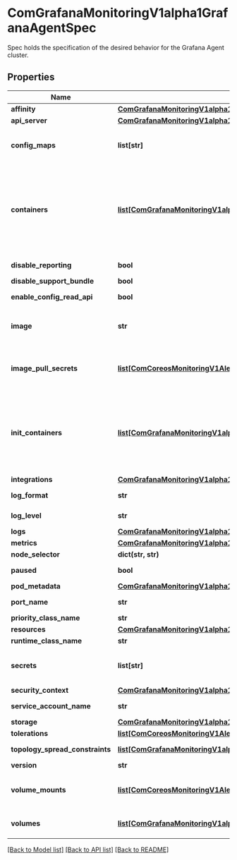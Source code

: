# ComGrafanaMonitoringV1alpha1GrafanaAgentSpec

Spec holds the specification of the desired behavior for the Grafana Agent cluster.
## Properties
Name | Type | Description | Notes
------------ | ------------- | ------------- | -------------
**affinity** | [**ComGrafanaMonitoringV1alpha1GrafanaAgentSpecAffinity**](ComGrafanaMonitoringV1alpha1GrafanaAgentSpecAffinity.md) |  | [optional] 
**api_server** | [**ComGrafanaMonitoringV1alpha1GrafanaAgentSpecApiServer**](ComGrafanaMonitoringV1alpha1GrafanaAgentSpecApiServer.md) |  | [optional] 
**config_maps** | **list[str]** | ConfigMaps is a list of config maps in the same namespace as the GrafanaAgent object which will be mounted into each running Grafana Agent pod. The ConfigMaps are mounted into /etc/grafana-agent/extra-configmaps/&lt;configmap-name&gt;. | [optional] 
**containers** | [**list[ComGrafanaMonitoringV1alpha1GrafanaAgentSpecContainers]**](ComGrafanaMonitoringV1alpha1GrafanaAgentSpecContainers.md) | Containers lets you inject additional containers or modify operator-generated containers. This can be used to add an authentication proxy to a Grafana Agent pod or to change the behavior of an operator-generated container. Containers described here modify an operator-generated container if they share the same name and if modifications are done via a strategic merge patch. The current container names are: &#x60;grafana-agent&#x60; and &#x60;config-reloader&#x60;. Overriding containers is entirely outside the scope of what the Grafana Agent team supports and by doing so, you accept that this behavior may break at any time without notice. | [optional] 
**disable_reporting** | **bool** | disableReporting disables reporting of enabled feature flags to Grafana. | [optional] 
**disable_support_bundle** | **bool** | disableSupportBundle disables the generation of support bundles. | [optional] 
**enable_config_read_api** | **bool** | enableConfigReadAPI enables the read API for viewing the currently running config port 8080 on the agent. | [optional] 
**image** | **str** | Image, when specified, overrides the image used to run Agent. Specify the image along with a tag. You still need to set the version to ensure Grafana Agent Operator knows which version of Grafana Agent is being configured. | [optional] 
**image_pull_secrets** | [**list[ComCoreosMonitoringV1AlertmanagerSpecImagePullSecrets]**](ComCoreosMonitoringV1AlertmanagerSpecImagePullSecrets.md) | ImagePullSecrets holds an optional list of references to Secrets within the same namespace used for pulling the Grafana Agent image from registries. More info: https://kubernetes.io/docs/concepts/containers/images/#specifying-imagepullsecrets-on-a-pod | [optional] 
**init_containers** | [**list[ComGrafanaMonitoringV1alpha1GrafanaAgentSpecContainers]**](ComGrafanaMonitoringV1alpha1GrafanaAgentSpecContainers.md) | InitContainers let you add initContainers to the pod definition. These can be used to, for example, fetch secrets for injection into the Grafana Agent configuration from external sources. Errors during the execution of an initContainer cause the pod to restart. More info: https://kubernetes.io/docs/concepts/workloads/pods/init-containers/ Using initContainers for any use case other than secret fetching is entirely outside the scope of what the Grafana Agent maintainers support and by doing so, you accept that this behavior may break at any time without notice. | [optional] 
**integrations** | [**ComGrafanaMonitoringV1alpha1GrafanaAgentSpecIntegrations**](ComGrafanaMonitoringV1alpha1GrafanaAgentSpecIntegrations.md) |  | [optional] 
**log_format** | **str** | LogFormat controls the logging format of the generated pods. Defaults to \&quot;logfmt\&quot; if not set. | [optional] 
**log_level** | **str** | LogLevel controls the log level of the generated pods. Defaults to \&quot;info\&quot; if not set. | [optional] 
**logs** | [**ComGrafanaMonitoringV1alpha1GrafanaAgentSpecLogs**](ComGrafanaMonitoringV1alpha1GrafanaAgentSpecLogs.md) |  | [optional] 
**metrics** | [**ComGrafanaMonitoringV1alpha1GrafanaAgentSpecMetrics**](ComGrafanaMonitoringV1alpha1GrafanaAgentSpecMetrics.md) |  | [optional] 
**node_selector** | **dict(str, str)** | NodeSelector defines which nodes pods should be scheduling on. | [optional] 
**paused** | **bool** | Paused prevents actions except for deletion to be performed on the underlying managed objects. | [optional] 
**pod_metadata** | [**ComGrafanaMonitoringV1alpha1GrafanaAgentSpecPodMetadata**](ComGrafanaMonitoringV1alpha1GrafanaAgentSpecPodMetadata.md) |  | [optional] 
**port_name** | **str** | Port name used for the pods and governing service. This defaults to agent-metrics. | [optional] 
**priority_class_name** | **str** | PriorityClassName is the priority class assigned to pods. | [optional] 
**resources** | [**ComGrafanaMonitoringV1alpha1GrafanaAgentSpecResources1**](ComGrafanaMonitoringV1alpha1GrafanaAgentSpecResources1.md) |  | [optional] 
**runtime_class_name** | **str** | RuntimeClassName is the runtime class assigned to pods. | [optional] 
**secrets** | **list[str]** | Secrets is a list of secrets in the same namespace as the GrafanaAgent object which will be mounted into each running Grafana Agent pod. The secrets are mounted into /etc/grafana-agent/extra-secrets/&lt;secret-name&gt;. | [optional] 
**security_context** | [**ComGrafanaMonitoringV1alpha1GrafanaAgentSpecSecurityContext**](ComGrafanaMonitoringV1alpha1GrafanaAgentSpecSecurityContext.md) |  | [optional] 
**service_account_name** | **str** | ServiceAccountName is the name of the ServiceAccount to use for running Grafana Agent pods. | [optional] 
**storage** | [**ComGrafanaMonitoringV1alpha1GrafanaAgentSpecStorage**](ComGrafanaMonitoringV1alpha1GrafanaAgentSpecStorage.md) |  | [optional] 
**tolerations** | [**list[ComCoreosMonitoringV1AlertmanagerSpecTolerations]**](ComCoreosMonitoringV1AlertmanagerSpecTolerations.md) | Tolerations, if specified, controls the pod&#39;s tolerations. | [optional] 
**topology_spread_constraints** | [**list[ComGrafanaMonitoringV1alpha1GrafanaAgentSpecTopologySpreadConstraints]**](ComGrafanaMonitoringV1alpha1GrafanaAgentSpecTopologySpreadConstraints.md) | TopologySpreadConstraints, if specified, controls the pod&#39;s topology spread constraints. | [optional] 
**version** | **str** | Version of Grafana Agent to be deployed. | [optional] 
**volume_mounts** | [**list[ComCoreosMonitoringV1AlertmanagerSpecVolumeMounts]**](ComCoreosMonitoringV1AlertmanagerSpecVolumeMounts.md) | VolumeMounts lets you configure additional VolumeMounts on the output StatefulSet definition. Specified VolumeMounts are appended to other VolumeMounts generated as a result of StorageSpec objects in the Grafana Agent container. | [optional] 
**volumes** | [**list[ComGrafanaMonitoringV1alpha1GrafanaAgentSpecVolumes]**](ComGrafanaMonitoringV1alpha1GrafanaAgentSpecVolumes.md) | Volumes allows configuration of additional volumes on the output StatefulSet definition. The volumes specified are appended to other volumes that are generated as a result of StorageSpec objects. | [optional] 

[[Back to Model list]](../README.md#documentation-for-models) [[Back to API list]](../README.md#documentation-for-api-endpoints) [[Back to README]](../README.md)


